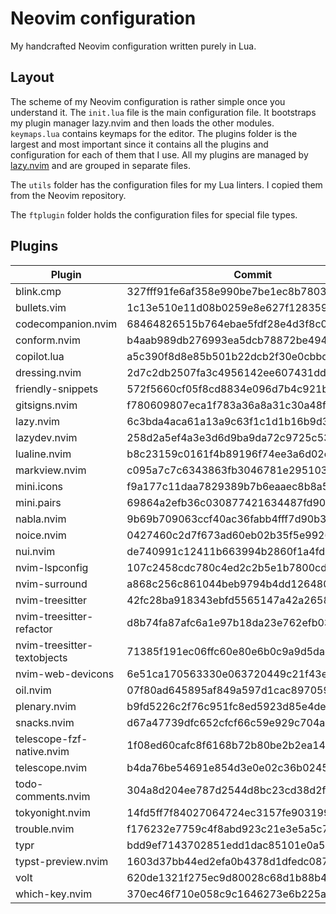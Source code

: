 # Neovim configuration

My handcrafted Neovim configuration written purely in Lua.

## Layout

The scheme of my Neovim configuration is rather simple once you understand it.
The `init.lua` file is the main configuration file. It bootstraps my plugin
manager lazy.nvim and then loads the other modules. `keymaps.lua` contains
keymaps for the editor. The plugins folder is the largest and most important
since it contains all the plugins and configuration for each of them that I use.
All my plugins are managed by [lazy.nvim](https://github.com/folke/lazy.nvim)
and are grouped in separate files.

The `utils` folder has the configuration files for my Lua linters. I copied them
from the Neovim repository.

The `ftplugin` folder holds the configuration files for special file types.

## Plugins

<!--plugin start-->

| Plugin                      | Commit                                   |
| --------------------------- | ---------------------------------------- |
| blink.cmp                   | 327fff91fe6af358e990be7be1ec8b78037d2138 |
| bullets.vim                 | 1c13e510e11d08b0259e8e627f128359c5521962 |
| codecompanion.nvim          | 68464826515b764ebae5fdf28e4d3f8c01c80296 |
| conform.nvim                | b4aab989db276993ea5dcb78872be494ce546521 |
| copilot.lua                 | a5c390f8d8e85b501b22dcb2f30e0cbbd69d5ff0 |
| dressing.nvim               | 2d7c2db2507fa3c4956142ee607431ddb2828639 |
| friendly-snippets           | 572f5660cf05f8cd8834e096d7b4c921ba18e175 |
| gitsigns.nvim               | f780609807eca1f783a36a8a31c30a48fbe150c5 |
| lazy.nvim                   | 6c3bda4aca61a13a9c63f1c1d1b16b9d3be90d7a |
| lazydev.nvim                | 258d2a5ef4a3e3d6d9ba9da72c9725c53e9afcbd |
| lualine.nvim                | b8c23159c0161f4b89196f74ee3a6d02cdc3a955 |
| markview.nvim               | c095a7c7c6343863fb3046781e295103e3e081ab |
| mini.icons                  | f9a177c11daa7829389b7b6eaaec8b8a5c47052d |
| mini.pairs                  | 69864a2efb36c030877421634487fd90db1e4298 |
| nabla.nvim                  | 9b69b709063ccf40ac36fabb4fff7d90b3736475 |
| noice.nvim                  | 0427460c2d7f673ad60eb02b35f5e9926cf67c59 |
| nui.nvim                    | de740991c12411b663994b2860f1a4fd0937c130 |
| nvim-lspconfig              | 107c2458cdc780c4ed2c2b5e1b7800cd019010bd |
| nvim-surround               | a868c256c861044beb9794b4dd126480dcdfbdad |
| nvim-treesitter             | 42fc28ba918343ebfd5565147a42a26580579482 |
| nvim-treesitter-refactor    | d8b74fa87afc6a1e97b18da23e762efb032dc270 |
| nvim-treesitter-textobjects | 71385f191ec06ffc60e80e6b0c9a9d5daed4824c |
| nvim-web-devicons           | 6e51ca170563330e063720449c21f43e27ca0bc1 |
| oil.nvim                    | 07f80ad645895af849a597d1cac897059d89b686 |
| plenary.nvim                | b9fd5226c2f76c951fc8ed5923d85e4de065e509 |
| snacks.nvim                 | d67a47739dfc652cfcf66c59e929c704a854b37a |
| telescope-fzf-native.nvim   | 1f08ed60cafc8f6168b72b80be2b2ea149813e55 |
| telescope.nvim              | b4da76be54691e854d3e0e02c36b0245f945c2c7 |
| todo-comments.nvim          | 304a8d204ee787d2544d8bc23cd38d2f929e7cc5 |
| tokyonight.nvim             | 14fd5ff7f84027064724ec3157fe903199e77ded |
| trouble.nvim                | f176232e7759c4f8abd923c21e3e5a5c76cd6837 |
| typr                        | bdd9ef7143702851edd1dac85101e0a537056d2f |
| typst-preview.nvim          | 1603d37bb44ed2efa0b4378d1dfedc087b4f2141 |
| volt                        | 620de1321f275ec9d80028c68d1b88b409c0c8b1 |
| which-key.nvim              | 370ec46f710e058c9c1646273e6b225acf47cbed |

<!--plugin end-->
